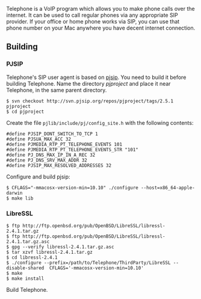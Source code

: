 Telephone is a VoIP program which allows you to make phone calls over
the internet. It can be used to call regular phones via any
appropriate SIP provider. If your office or home phone works via SIP,
you can use that phone number on your Mac anywhere you have decent
internet connection.

## Building

### PJSIP

Telephone's SIP user agent is based on [pjsip][]. You need to build it
before building Telephone. Name the directory _pjproject_ and place it
near Telephone, in the same parent directory.

  [pjsip]: http://www.pjsip.org/

    $ svn checkout http://svn.pjsip.org/repos/pjproject/tags/2.5.1 pjproject
    $ cd pjproject

Create the file `pjlib/include/pj/config_site.h` with the following
contents:

    #define PJSIP_DONT_SWITCH_TO_TCP 1
    #define PJSUA_MAX_ACC 32
    #define PJMEDIA_RTP_PT_TELEPHONE_EVENTS 101
    #define PJMEDIA_RTP_PT_TELEPHONE_EVENTS_STR "101"
    #define PJ_DNS_MAX_IP_IN_A_REC 32
    #define PJ_DNS_SRV_MAX_ADDR 32
    #define PJSIP_MAX_RESOLVED_ADDRESSES 32

Configure and build pjsip:

    $ CFLAGS="-mmacosx-version-min=10.10" ./configure --host=x86_64-apple-darwin
    $ make lib

### LibreSSL

    $ ftp http://ftp.openbsd.org/pub/OpenBSD/LibreSSL/libressl-2.4.1.tar.gz
    $ ftp http://ftp.openbsd.org/pub/OpenBSD/LibreSSL/libressl-2.4.1.tar.gz.asc
    $ gpg --verify libressl-2.4.1.tar.gz.asc
    $ tar xzvf libressl-2.4.1.tar.gz
    $ cd libressl-2.4.1
    $ ./configure --prefix=/path/to/Telephone/ThirdParty/LibreSSL --disable-shared  CFLAGS='-mmacosx-version-min=10.10'
    $ make
    $ make install

    
Build Telephone.
